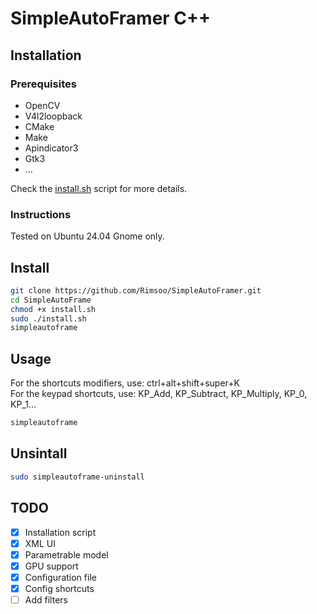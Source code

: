 # SimpleAutoFramer C++

## Installation

### Prerequisites

- OpenCV
- V4l2loopback
- CMake
- Make
- Apindicator3
- Gtk3
- ...

Check the [install.sh](install.sh) script for more details.

### Instructions

Tested on Ubuntu 24.04 Gnome only.

## Install

```bash
git clone https://github.com/Rimsoo/SimpleAutoFramer.git
cd SimpleAutoFrame
chmod +x install.sh
sudo ./install.sh
simpleautoframe
```

## Usage

For the shortcuts modifiers, use: ctrl+alt+shift+super+K  
For the keypad shortcuts, use: KP_Add, KP_Subtract, KP_Multiply, KP_0, KP_1...

```bash
simpleautoframe
```

## Unsintall

```bash
sudo simpleautoframe-uninstall
```

## TODO

- [x] Installation script
- [x] XML UI
- [x] Parametrable model
- [x] GPU support
- [x] Configuration file
- [x] Config shortcuts
- [ ] Add filters
